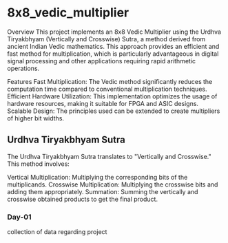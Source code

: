 # 8x8_vedic_multiplier
Overview
This project implements an 8x8 Vedic Multiplier using the Urdhva Tiryakbhyam (Vertically and Crosswise) Sutra, a method derived from ancient Indian Vedic mathematics. This approach provides an efficient and fast method for multiplication, which is particularly advantageous in digital signal processing and other applications requiring rapid arithmetic operations.

Features
Fast Multiplication: The Vedic method significantly reduces the computation time compared to conventional multiplication techniques.
Efficient Hardware Utilization: This implementation optimizes the usage of hardware resources, making it suitable for FPGA and ASIC designs.
Scalable Design: The principles used can be extended to create multipliers of higher bit widths.
## Urdhva Tiryakbhyam Sutra
The Urdhva Tiryakbhyam Sutra translates to "Vertically and Crosswise." This method involves:

Vertical Multiplication: Multiplying the corresponding bits of the multiplicands.
Crosswise Multiplication: Multiplying the crosswise bits and adding them appropriately.
Summation: Summing the vertically and crosswise obtained products to get the final product.

### Day-01 
collection of data regarding project 
